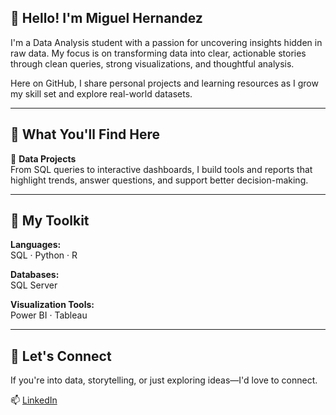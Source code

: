 ## 👋 Hello! I'm Miguel Hernandez

I'm a Data Analysis student with a passion for uncovering insights hidden in raw data. My focus is on transforming data into clear, actionable stories through clean queries, strong visualizations, and thoughtful analysis.

Here on GitHub, I share personal projects and learning resources as I grow my skill set and explore real-world datasets.

---

## 📂 What You'll Find Here

🧠 **Data Projects**  
From SQL queries to interactive dashboards, I build tools and reports that highlight trends, answer questions, and support better decision-making.

---

## 🧰 My Toolkit

**Languages:**  
SQL · Python · R

**Databases:**  
SQL Server

**Visualization Tools:**  
Power BI · Tableau

---

## 🤝 Let's Connect

If you're into data, storytelling, or just exploring ideas—I'd love to connect.

📫 [LinkedIn](https://www.linkedin.com/in/miguel-angel-hernandez-fernandez-2bb142224)  
